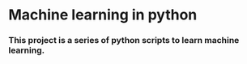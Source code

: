 # Machine learning in python
### This project is a series of python scripts to learn machine learning.
